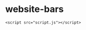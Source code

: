 # website-bars

<!DOCTYPE html>
<html lang="en">
<head>
    <meta charset="UTF-8">
    <meta name="viewport" content="width=device-width, initial-scale=1.0">
    <link rel="stylesheet" href="style.css">
    <title>Just a Test</title>
</head>
<body>
   
   
   <div class="container"></div>
        <div class="nav"></div>
        <div class="box1"></div>
        <div class="box2"></div>
    </div>



    <script src="script.js"></script>
</body>
</html>

